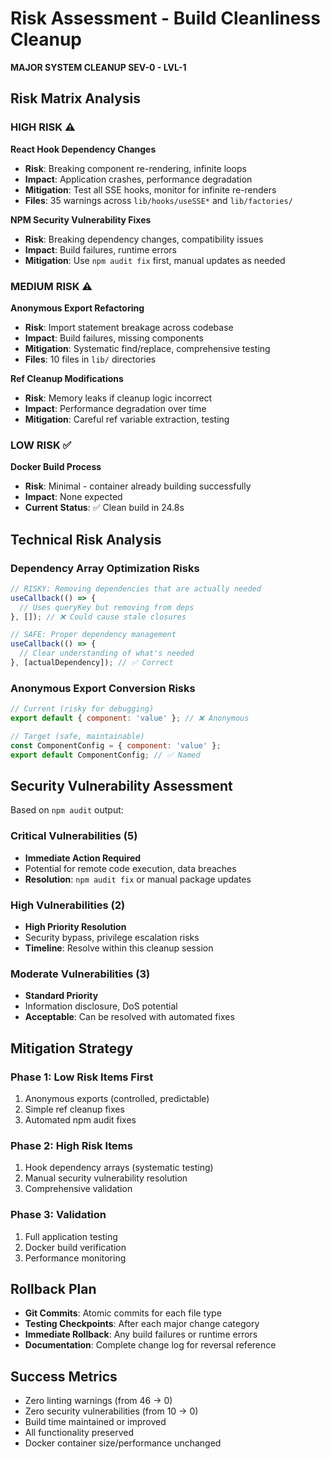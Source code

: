 # Risk Assessment - Build Cleanliness Cleanup
**MAJOR SYSTEM CLEANUP SEV-0 - LVL-1**

## Risk Matrix Analysis

### HIGH RISK ⚠️
**React Hook Dependency Changes**
- **Risk**: Breaking component re-rendering, infinite loops
- **Impact**: Application crashes, performance degradation  
- **Mitigation**: Test all SSE hooks, monitor for infinite re-renders
- **Files**: 35 warnings across `lib/hooks/useSSE*` and `lib/factories/`

**NPM Security Vulnerability Fixes**
- **Risk**: Breaking dependency changes, compatibility issues
- **Impact**: Build failures, runtime errors
- **Mitigation**: Use `npm audit fix` first, manual updates as needed

### MEDIUM RISK ⚠️
**Anonymous Export Refactoring**
- **Risk**: Import statement breakage across codebase
- **Impact**: Build failures, missing components
- **Mitigation**: Systematic find/replace, comprehensive testing
- **Files**: 10 files in `lib/` directories

**Ref Cleanup Modifications**
- **Risk**: Memory leaks if cleanup logic incorrect
- **Impact**: Performance degradation over time
- **Mitigation**: Careful ref variable extraction, testing

### LOW RISK ✅
**Docker Build Process**
- **Risk**: Minimal - container already building successfully
- **Impact**: None expected
- **Current Status**: ✅ Clean build in 24.8s

## Technical Risk Analysis

### Dependency Array Optimization Risks
```javascript
// RISKY: Removing dependencies that are actually needed
useCallback(() => {
  // Uses queryKey but removing from deps
}, []); // ❌ Could cause stale closures

// SAFE: Proper dependency management  
useCallback(() => {
  // Clear understanding of what's needed
}, [actualDependency]); // ✅ Correct
```

### Anonymous Export Conversion Risks
```javascript
// Current (risky for debugging)
export default { component: 'value' }; // ❌ Anonymous

// Target (safe, maintainable)
const ComponentConfig = { component: 'value' };
export default ComponentConfig; // ✅ Named
```

## Security Vulnerability Assessment
Based on `npm audit` output:

### Critical Vulnerabilities (5)
- **Immediate Action Required**
- Potential for remote code execution, data breaches
- **Resolution**: `npm audit fix` or manual package updates

### High Vulnerabilities (2)  
- **High Priority Resolution**
- Security bypass, privilege escalation risks
- **Timeline**: Resolve within this cleanup session

### Moderate Vulnerabilities (3)
- **Standard Priority**
- Information disclosure, DoS potential
- **Acceptable**: Can be resolved with automated fixes

## Mitigation Strategy

### Phase 1: Low Risk Items First
1. Anonymous exports (controlled, predictable)
2. Simple ref cleanup fixes
3. Automated npm audit fixes

### Phase 2: High Risk Items  
1. Hook dependency arrays (systematic testing)
2. Manual security vulnerability resolution
3. Comprehensive validation

### Phase 3: Validation
1. Full application testing
2. Docker build verification  
3. Performance monitoring

## Rollback Plan
- **Git Commits**: Atomic commits for each file type
- **Testing Checkpoints**: After each major change category
- **Immediate Rollback**: Any build failures or runtime errors
- **Documentation**: Complete change log for reversal reference

## Success Metrics
- Zero linting warnings (from 46 → 0)
- Zero security vulnerabilities (from 10 → 0)
- Build time maintained or improved
- All functionality preserved
- Docker container size/performance unchanged